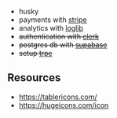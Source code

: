 - husky
- payments with [stripe](https://stripe.com/)
- analytics with [loglib](https://loglib.io/)
- ~~authentication with [clerk](https://clerk.com/)~~
- ~~postgres db with [supabase](https://supabase.com)~~
- ~~setup [trpc](https://trpc.io/)~~

## Resources

- https://tablericons.com/
- https://hugeicons.com/icon
